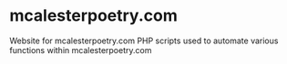 # mcalesterpoetry.com
Website for mcalesterpoetry.com
PHP scripts used to automate various functions within mcalesterpoetry.com

